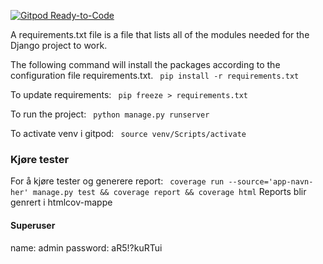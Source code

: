 [![Gitpod Ready-to-Code](https://img.shields.io/badge/Gitpod-Ready--to--Code-blue?logo=gitpod)](https://gitpod.io/#https://gitlab.stud.idi.ntnu.no/tdt4140/landsby-4/gruppe-61/sellpoint)

A requirements.txt file is a file that lists all of the modules needed for the Django project to work.

The following command will install the packages according to the configuration file requirements.txt.
 ` pip install -r requirements.txt`

To update requirements:
` pip freeze > requirements.txt`

To run the project:
 ` python manage.py runserver`

To activate venv i gitpod: ` source venv/Scripts/activate`

### Kjøre tester
For å kjøre tester og generere report:
` coverage run --source='app-navn-her' manage.py test && coverage report && coverage html`
Reports blir genrert i htmlcov-mappe

#### Superuser
name: admin
password: aR5!?kuRTui


